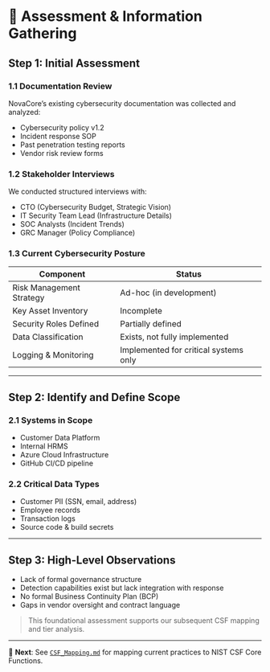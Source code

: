 # 🧾 Assessment & Information Gathering

## Step 1: Initial Assessment

### 1.1 Documentation Review
NovaCore’s existing cybersecurity documentation was collected and analyzed:
- Cybersecurity policy v1.2
- Incident response SOP
- Past penetration testing reports
- Vendor risk review forms

### 1.2 Stakeholder Interviews
We conducted structured interviews with:
- CTO (Cybersecurity Budget, Strategic Vision)
- IT Security Team Lead (Infrastructure Details)
- SOC Analysts (Incident Trends)
- GRC Manager (Policy Compliance)

### 1.3 Current Cybersecurity Posture
| Component | Status |
|-----------|--------|
| Risk Management Strategy | Ad-hoc (in development) |
| Key Asset Inventory | Incomplete |
| Security Roles Defined | Partially defined |
| Data Classification | Exists, not fully implemented |
| Logging & Monitoring | Implemented for critical systems only |

---

## Step 2: Identify and Define Scope

### 2.1 Systems in Scope
- Customer Data Platform
- Internal HRMS
- Azure Cloud Infrastructure
- GitHub CI/CD pipeline

### 2.2 Critical Data Types
- Customer PII (SSN, email, address)
- Employee records
- Transaction logs
- Source code & build secrets

---

## Step 3: High-Level Observations

- Lack of formal governance structure
- Detection capabilities exist but lack integration with response
- No formal Business Continuity Plan (BCP)
- Gaps in vendor oversight and contract language

> This foundational assessment supports our subsequent CSF mapping and tier analysis.

---

📌 **Next**: See [`CSF_Mapping.md`](./CSF_Mapping.md) for mapping current practices to NIST CSF Core Functions.

